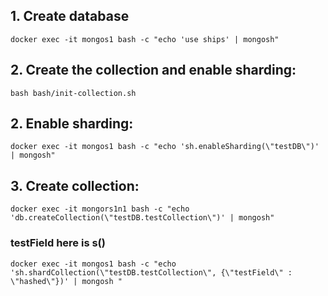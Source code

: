 ## 1. Create database

`docker exec -it mongos1 bash -c "echo 'use ships' | mongosh"`

## 2. Create the collection and enable sharding:

`bash bash/init-collection.sh`

## 2. Enable sharding:

`docker exec -it mongos1 bash -c "echo 'sh.enableSharding(\"testDB\")' | mongosh"`

## 3. Create collection:

`docker exec -it mongors1n1 bash -c "echo 'db.createCollection(\"testDB.testCollection\")' | mongosh"`

### testField here is s()

`docker exec -it mongos1 bash -c "echo 'sh.shardCollection(\"testDB.testCollection\", {\"testField\" : \"hashed\"})' | mongosh "`
